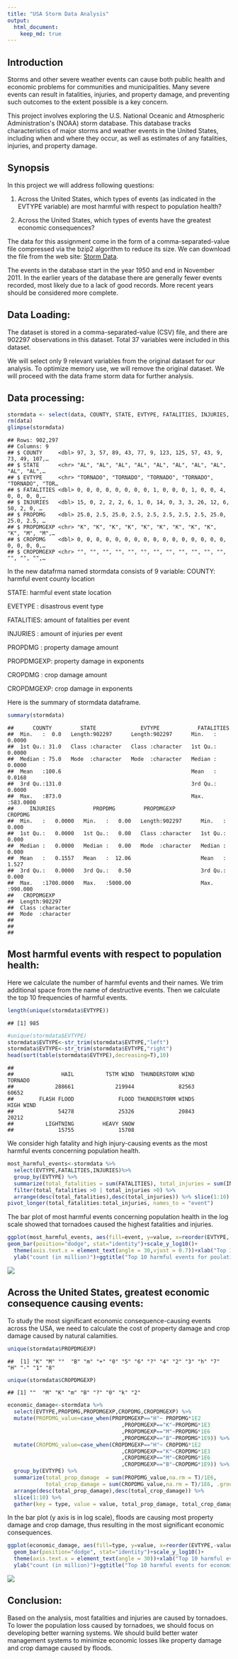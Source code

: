 ```yaml
---
title: "USA Storm Data Analysis"
output: 
  html_document:
    keep_md: true
---
```

## Introduction

Storms and other severe weather events can cause both public health and economic problems for communities and municipalities. Many severe events can result in fatalities, injuries, and property damage, and preventing such outcomes to the extent possible is a key concern.

This project involves exploring the U.S. National Oceanic and Atmospheric Administration's (NOAA) storm database. This database tracks characteristics of major storms and weather events in the United States, including when and where they occur, as well as estimates of any fatalities, injuries, and property damage.

## Synopsis
In this project we will address following questions:

1. Across the United States, which types of events (as indicated in the EVTYPE variable) are most harmful with respect to population health?

2. Across the United States, which types of events have the greatest economic consequences?

The data for this assignment come in the form of a comma-separated-value file compressed via the bzip2 algorithm to reduce its size. We can download the file from the  web site: [Storm Data](https://d396qusza40orc.cloudfront.net/repdata%2Fdata%2FStormData.csv.bz2).

The events in the database start in the year 1950 and end in November 2011. In the earlier years of the database there are generally fewer events recorded, most likely due to a lack of good records. More recent years should be considered more complete.



## Data Loading:

The dataset is stored in a comma-separated-value (CSV) file, and there are 902297 observations in this dataset. Total 37 variables were included in this dataset.



We will select only 9 relevant variables from the original dataset for our analysis. To optimize memory use, we will remove the original dataset.
We will proceed with the data frame storm data for further analysis.

## Data processing:

```r
stormdata <- select(data, COUNTY, STATE, EVTYPE, FATALITIES, INJURIES, PROPDMG, PROPDMGEXP, CROPDMG, CROPDMGEXP)
rm(data)
glimpse(stormdata)
```

```
## Rows: 902,297
## Columns: 9
## $ COUNTY     <dbl> 97, 3, 57, 89, 43, 77, 9, 123, 125, 57, 43, 9, 73, 49, 107,…
## $ STATE      <chr> "AL", "AL", "AL", "AL", "AL", "AL", "AL", "AL", "AL", "AL",…
## $ EVTYPE     <chr> "TORNADO", "TORNADO", "TORNADO", "TORNADO", "TORNADO", "TOR…
## $ FATALITIES <dbl> 0, 0, 0, 0, 0, 0, 0, 0, 1, 0, 0, 0, 1, 0, 0, 4, 0, 0, 0, 0,…
## $ INJURIES   <dbl> 15, 0, 2, 2, 2, 6, 1, 0, 14, 0, 3, 3, 26, 12, 6, 50, 2, 0, …
## $ PROPDMG    <dbl> 25.0, 2.5, 25.0, 2.5, 2.5, 2.5, 2.5, 2.5, 25.0, 25.0, 2.5, …
## $ PROPDMGEXP <chr> "K", "K", "K", "K", "K", "K", "K", "K", "K", "K", "M", "M",…
## $ CROPDMG    <dbl> 0, 0, 0, 0, 0, 0, 0, 0, 0, 0, 0, 0, 0, 0, 0, 0, 0, 0, 0, 0,…
## $ CROPDMGEXP <chr> "", "", "", "", "", "", "", "", "", "", "", "", "", "", "",…
```

In the new datafrma named stormdata consists of 9 variable:
COUNTY: harmful event county location

STATE: harmful event state location

EVETYPE : disastrous event type

FATALITIES: amount of fatalities per event

INJURIES : amount of injuries per event

PROPDMG : property damage amount

PROPDMGEXP: property damage in exponents

CROPDMG : crop damage amount

CROPDMGEXP: crop damage in exponents

Here is the summary of stormdata dataframe.


```r
summary(stormdata)
```

```
##      COUNTY         STATE              EVTYPE            FATALITIES      
##  Min.   :  0.0   Length:902297      Length:902297      Min.   :  0.0000  
##  1st Qu.: 31.0   Class :character   Class :character   1st Qu.:  0.0000  
##  Median : 75.0   Mode  :character   Mode  :character   Median :  0.0000  
##  Mean   :100.6                                         Mean   :  0.0168  
##  3rd Qu.:131.0                                         3rd Qu.:  0.0000  
##  Max.   :873.0                                         Max.   :583.0000  
##     INJURIES            PROPDMG         PROPDMGEXP           CROPDMG       
##  Min.   :   0.0000   Min.   :   0.00   Length:902297      Min.   :  0.000  
##  1st Qu.:   0.0000   1st Qu.:   0.00   Class :character   1st Qu.:  0.000  
##  Median :   0.0000   Median :   0.00   Mode  :character   Median :  0.000  
##  Mean   :   0.1557   Mean   :  12.06                      Mean   :  1.527  
##  3rd Qu.:   0.0000   3rd Qu.:   0.50                      3rd Qu.:  0.000  
##  Max.   :1700.0000   Max.   :5000.00                      Max.   :990.000  
##   CROPDMGEXP       
##  Length:902297     
##  Class :character  
##  Mode  :character  
##                    
##                    
## 
```

## Most harmful events with respect to population health:

Here we calculate the number of harmful events and their names. We trim additional space from the name of destructive events. Then we calculate the top 10 frequencies of harmful events.


```r
length(unique(stormdata$EVTYPE))
```

```
## [1] 985
```

```r
#unique(stormdata$EVTYPE)
stormdata$EVTYPE<-str_trim(stormdata$EVTYPE,"left")
stormdata$EVTYPE<-str_trim(stormdata$EVTYPE,"right")  
head(sort(table(stormdata$EVTYPE),decreasing=T),10)
```

```
## 
##               HAIL          TSTM WIND  THUNDERSTORM WIND            TORNADO 
##             288661             219944              82563              60652 
##        FLASH FLOOD              FLOOD THUNDERSTORM WINDS          HIGH WIND 
##              54278              25326              20843              20212 
##          LIGHTNING         HEAVY SNOW 
##              15755              15708
```

We consider high fatality and high injury-causing events as the most harmful events concerning population health.


```r
most_harmful_events<-stormdata %>%
  select(EVTYPE,FATALITIES,INJURIES)%>%
  group_by(EVTYPE) %>%
  summarize(total_fatalities = sum(FATALITIES), total_injuries = sum(INJURIES), .groups='drop')%>%
  filter(total_fatalities >0 | total_injuries >0) %>%
  arrange(desc(total_fatalities),desc(total_injuries)) %>% slice(1:10) %>%
pivot_longer(total_fatalities:total_injuries, names_to = "event") 
```

The bar plot of most harmful events concerning population health in the log scale showed that tornadoes caused the highest fatalities and injuries.


```r
ggplot(most_harmful_events, aes(fill=event, y=value, x=reorder(EVTYPE,-value),value)) + 
geom_bar(position="dodge", stat="identity")+scale_y_log10()+
  theme(axis.text.x = element_text(angle = 30,vjust = 0.7))+xlab("Top 10 harmful events")+
  ylab("count (in million)")+ggtitle("Top 10 harmful events for poulation health in USA")
```

![](stormdataanalysis_files/figure-html/barplotp-1.png)<!-- -->

## Across the United States, greatest economic consequence causing events:

To study the most significant economic consequence-causing events across the USA, we need to calculate the cost of property damage and crop damage caused by natural calamities.


```r
unique(stormdata$PROPDMGEXP)
```

```
##  [1] "K" "M" ""  "B" "m" "+" "0" "5" "6" "?" "4" "2" "3" "h" "7" "H" "-" "1" "8"
```

```r
unique(stormdata$CROPDMGEXP)
```

```
## [1] ""  "M" "K" "m" "B" "?" "0" "k" "2"
```

```r
economic_damage<-stormdata %>% 
  select(EVTYPE,PROPDMG,PROPDMGEXP,CROPDMG,CROPDMGEXP) %>%
  mutate(PROPDMG_value=case_when(PROPDMGEXP=="H"~ PROPDMG*1E2
                                    ,PROPDMGEXP=="K"~PROPDMG*1E3
                                    ,PROPDMGEXP=="M"~PROPDMG*1E6
                                    ,PROPDMGEXP=="B"~PROPDMG*1E9)) %>%
  mutate(CROPDMG_value=case_when(CROPDMGEXP=="H"~ CROPDMG*1E2
                                    ,CROPDMGEXP=="K"~CROPDMG*1E3
                                    ,CROPDMGEXP=="M"~CROPDMG*1E6
                                    ,CROPDMGEXP=="B"~CROPDMG*1E9)) %>%
  group_by(EVTYPE) %>%
  summarize(total_prop_damage  = sum(PROPDMG_value,na.rm = T)/1E6, 
            total_crop_damage = sum(CROPDMG_value,na.rm = T)/1E6, .groups='drop')%>%
  arrange(desc(total_prop_damage),desc(total_crop_damage)) %>%
  slice(1:10) %>%
  gather(key = type, value = value, total_prop_damage, total_crop_damage) 
```

In the bar plot (y axis is in log scale), floods are causing most property damage and crop damage, thus resulting in the most significant economic consequences.


```r
ggplot(economic_damage, aes(fill=type, y=value, x=reorder(EVTYPE,-value),value)) + 
  geom_bar(position="dodge", stat="identity")+scale_y_log10()+
  theme(axis.text.x = element_text(angle = 30))+xlab("Top 10 harmful events")+
  ylab("count (in million)")+ggtitle("Top 10 harmful events for economic loss in USA")
```

![](stormdataanalysis_files/figure-html/mean-1.png)<!-- -->

## Conclusion:

Based on the analysis, most fatalities and injuries are caused by tornadoes. To lower the population loss caused by tornadoes, we should focus on developing better warning systems. We should build better water management systems to minimize economic losses like property damage and crop damage caused by floods.
